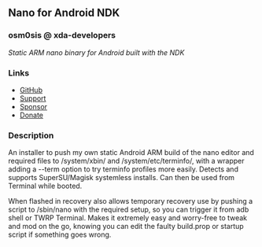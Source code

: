 ## Nano for Android NDK
### osm0sis @ xda-developers
*Static ARM nano binary for Android built with the NDK*

### Links
* [GitHub](https://github.com/Magisk-Modules-Repo/nano-ndk)
* [Support](https://is.gd/osm0_)
* [Sponsor](https://github.com/sponsors/osm0sis)
* [Donate](https://www.paypal.me/osm0sis)

### Description
An installer to push my own static Android ARM build of the nano editor and required files to /system/xbin/ and /system/etc/terminfo/, with a wrapper adding a --term option to try terminfo profiles more easily. Detects and supports SuperSU/Magisk systemless installs. Can then be used from Terminal while booted.

When flashed in recovery also allows temporary recovery use by pushing a script to /sbin/nano with the required setup, so you can trigger it from adb shell or TWRP Terminal. Makes it extremely easy and worry-free to tweak and mod on the go, knowing you can edit the faulty build.prop or startup script if something goes wrong.
